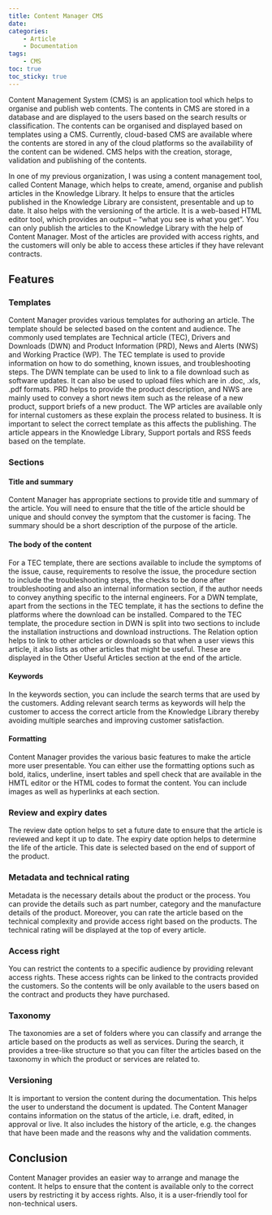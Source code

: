 ```yaml
---
title: Content Manager CMS
date: 
categories: 
    - Article
    - Documentation
tags:
    - CMS
toc: true
toc_sticky: true
---
```


Content Management System (CMS) is an application tool which helps to organise and publish web contents. The contents in CMS are stored in a database and are displayed to the users based on the search results or classification. The contents can be organised and displayed based on templates using a CMS. Currently, cloud-based CMS are available where the contents are stored in any of the cloud platforms so the availability of the content can be widened. CMS helps with the creation, storage, validation and publishing of the contents.

In one of my previous organization, I was using a content management tool, called Content Manage, which helps to create, amend, organise and publish articles in the Knowledge Library. It helps to ensure that the articles published in the Knowledge Library are consistent, presentable and up to date. It also helps with the versioning of the article. It is a web-based HTML editor tool, which provides an output – “what you see is what you get”. You can only publish the articles to the Knowledge Library with the help of Content Manager. Most of the articles are provided with access rights, and the customers will only be able to access these articles if they have relevant contracts.
## Features
### Templates
Content Manager provides various templates for authoring an article. The template should be selected based on the content and audience. The commonly used templates are Technical article (TEC), Drivers and Downloads (DWN) and Product Information (PRD), News and Alerts (NWS) and Working Practice (WP).
The TEC template is used to provide information on how to do something, known issues, and troubleshooting steps. The DWN template can be used to link to a file download such as software updates. It can also be used to upload files which are in .doc, .xls, .pdf formats. PRD helps to provide the product description, and NWS are mainly used to convey a short news item such as the release of a new product, support briefs of a new product. The WP articles are available only for internal customers as these explain the process related to business. It is important to select the correct template as this affects the publishing. The article appears in the Knowledge Library, Support portals and RSS feeds based on the template.
### Sections
#### Title and summary
Content Manager has appropriate sections to provide title and summary of the article. You will need to ensure that the title of the article should be unique and should convey the symptom that the customer is facing. The summary should be a short description of the purpose of the article.
#### The body of the content
For a TEC template, there are sections available to include the symptoms of the issue, cause, requirements to resolve the issue, the procedure section to include the troubleshooting steps, the checks to be done after troubleshooting and also an internal information section, if the author needs to convey anything specific to the internal engineers. For a DWN template, apart from the sections in the TEC template, it has the sections to define the platforms where the download can be installed. Compared to the TEC template, the procedure section in DWN is split into two sections to include the installation instructions and download instructions.
The Relation option helps to link to other articles or downloads so that when a user views this article, it also lists as other articles that might be useful. These are displayed in the Other Useful Articles section at the end of the article.
#### Keywords
In the keywords section, you can include the search terms that are used by the customers. Adding relevant search terms as keywords will help the customer to access the correct article from the Knowledge Library thereby avoiding multiple searches and improving customer satisfaction.
#### Formatting
Content Manager provides the various basic features to make the article more user presentable. You can either use the formatting options such as bold, italics, underline, insert tables and spell check that are available in the HMTL editor or the HTML codes to format the content. You can include images as well as hyperlinks at each section.
### Review and expiry dates
The review date option helps to set a future date to ensure that the article is reviewed and kept it up to date. The expiry date option helps to determine the life of the article. This date is selected based on the end of support of the product.
### Metadata and technical rating
Metadata is the necessary details about the product or the process. You can provide the details such as part number, category and the manufacture details of the product. Moreover, you can rate the article based on the technical complexity and provide access right based on the products. The technical rating will be displayed at the top of every article.
### Access right
You can restrict the contents to a specific audience by providing relevant access rights. These access rights can be linked to the contracts provided the customers. So the contents will be only available to the users based on the contract and products they have purchased.
### Taxonomy
The taxonomies are a set of folders where you can classify and arrange the article based on the products as well as services. During the search, it provides a tree-like structure so that you can filter the articles based on the taxonomy in which the product or services are related to.
### Versioning
It is important to version the content during the documentation. This helps the user to understand the document is updated. The Content Manager contains information on the status of the article, i.e. draft, edited, in approval or live. It also includes the history of the article, e.g. the changes that have been made and the reasons why and the validation comments.
## Conclusion
Content Manager provides an easier way to arrange and manage the content. It helps to ensure that the content is available only to the correct users by restricting it by access rights. Also, it is a user-friendly tool for non-technical users.
